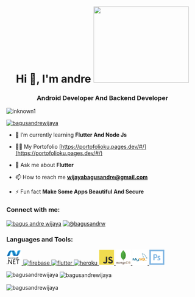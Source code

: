 <h1 align="center">Hi 👋, I'm andre <img src="https://github.com/bagusandrewijaya/bagusandrewijaya/blob/main/toppng.com-report-abuse-png-kawaii-face-cat-494x380.png" width="250" height="200">

</h1>

<h3 align="center">Android Developer And Backend Developer</h3>

<p align="left"> <img src="https://komarev.com/ghpvc/?username=bagusandre07&label=Profile%20views&color=0e75b6&style=flat" alt="inknown1" /> </p>

<p align="left"> <a href="https://github.com/ryo-ma/github-profile-trophy"><img src="https://github-profile-trophy.vercel.app/?username=bagusandrewijaya" alt="bagusandrewijaya" /></a> </p>

- 🌱 I’m currently learning **Flutter And Node Js**

- 👨‍💻 My Portofolio [https://portofolioku.pages.dev/#/](https://portofolioku.pages.dev/#/)

- 💬 Ask me about **Flutter**

- 📫 How to reach me **wijayabagusandre@gmail.com**

- ⚡ Fun fact **Make Some Apps Beautiful And Secure**

<h3 align="left">Connect with me:</h3>
<p align="left">
<a href="https://linkedin.com/in/bagus andre wijaya" target="blank"><img align="center" src="https://raw.githubusercontent.com/rahuldkjain/github-profile-readme-generator/master/src/images/icons/Social/linked-in-alt.svg" alt="bagus andre wijaya" height="30" width="40" /></a>
<a href="https://instagram.com/@bagusandrewijaya" target="blank"><img align="center" src="https://raw.githubusercontent.com/rahuldkjain/github-profile-readme-generator/master/src/images/icons/Social/instagram.svg" alt="@bagusandrw" height="30" width="40" /></a>
</p>

<h3 align="left">Languages and Tools:</h3>
<p align="left"> <a href="https://dotnet.microsoft.com/" target="_blank" rel="noreferrer"> <img src="https://raw.githubusercontent.com/devicons/devicon/master/icons/dot-net/dot-net-original-wordmark.svg" alt="dotnet" width="40" height="40"/> </a> <a href="https://firebase.google.com/" target="_blank" rel="noreferrer"> <img src="https://www.vectorlogo.zone/logos/firebase/firebase-icon.svg" alt="firebase" width="40" height="40"/> </a> <a href="https://flutter.dev" target="_blank" rel="noreferrer"> <img src="https://www.vectorlogo.zone/logos/flutterio/flutterio-icon.svg" alt="flutter" width="40" height="40"/> </a> <a href="https://heroku.com" target="_blank" rel="noreferrer"> <img src="https://www.vectorlogo.zone/logos/heroku/heroku-icon.svg" alt="heroku" width="40" height="40"/> </a> <a href="https://developer.mozilla.org/en-US/docs/Web/JavaScript" target="_blank" rel="noreferrer"> <img src="https://raw.githubusercontent.com/devicons/devicon/master/icons/javascript/javascript-original.svg" alt="javascript" width="40" height="40"/> </a> <a href="https://www.mongodb.com/" target="_blank" rel="noreferrer"> <img src="https://raw.githubusercontent.com/devicons/devicon/master/icons/mongodb/mongodb-original-wordmark.svg" alt="mongodb" width="40" height="40"/> </a> <a href="https://www.mysql.com/" target="_blank" rel="noreferrer"> <img src="https://raw.githubusercontent.com/devicons/devicon/master/icons/mysql/mysql-original-wordmark.svg" alt="mysql" width="40" height="40"/> </a> <a href="https://www.photoshop.com/en" target="_blank" rel="noreferrer"> <img src="https://raw.githubusercontent.com/devicons/devicon/master/icons/photoshop/photoshop-line.svg" alt="photoshop" width="40" height="40"/> </a> </p>

<p><img align="left" src="https://github-readme-stats.vercel.app/api/top-langs?username=bagusandrewijaya&show_icons=true&locale=en&layout=compact" alt="bagusandrewijaya" /></p>

<p>&nbsp;<img align="center" src="https://github-readme-stats.vercel.app/api?username=bagusandrewijaya&show_icons=true&locale=en" alt="bagusandrewijaya" /></p>

<p><img align="center" src="https://github-readme-streak-stats.herokuapp.com/?user=bagusandrewijaya&" alt="bagusandrewijaya" /></p>


